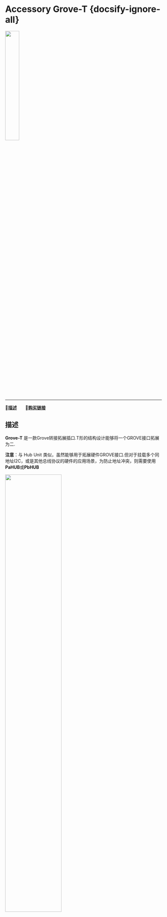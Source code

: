 # Accessory Grove-T {docsify-ignore-all}

<img src="assets/img/product_pics/accessory/grove_t_01.png" width="30%" height="30%">

***

:memo:**[描述](#描述)** &nbsp;&nbsp;&nbsp;&nbsp;&nbsp;&nbsp;🛒**[购买链接](https://m5stack.com/collections/m5-accessory/products/grove-t-connector-5pcs-a-pack)**

## 描述

**Grove-T** 是一款Grove转接拓展插口.T形的结构设计能够将一个GROVE接口拓展为二.

**注意**：与 Hub Unit 类似，虽然能够用于拓展硬件GROVE接口.但对于挂载多个同地址I2C，或是其他总线协议的硬件的应用场景，为防止地址冲突，则需要使用**PaHUB**或**PbHUB**

<img src="assets/img/product_pics/accessory/grove_t_02.png" width="60%" height="60%">

